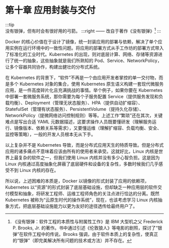 # 第十章 应用封装与交付

:::tip <a/>
没有银弹，但有时会有很好用的弓箭。
:::right
—— 改自于著作《没有银弹》[^1]
:::

Docker 的核心价值在于设计了镜像，统一封装应用的部署与依赖，解决了单个应用实例在运行环境中的一致性问题。将应用的部署方式从手工作坊的部署方式带入了标准化的工业时代。Kubernetes 的出现，则对底层计算、网络、存储等资源进行了统一的抽象，这些抽象就是我们所熟知的 Pod、Service、NetworkPolicy，让多个容器共同协作，构建出健壮的分布式系统。

在 Kubernetes 的背景下，“软件”不再是一个由应用开发者掌控的单一交付物，而是多个 Kubernetes 对象的集合，使用 Kubernetes 原生语义构建一套现代微服务应用，是一件高度碎片化且充满挑战的事情。举个例子，如果你要在 Kubernetes 中部署一套微服务系统，那你需要为每个子服务配置 Service（提供服务发现和负载均衡）、Deployment（管理无状态服务）、HPA（提供自动扩缩容）、StatefulSet（管理有状态服务）、PersistentVolume（提持久化存储）、NetworkPolicy（提微网络访问控制规则）等等。上述工作“繁琐”还在其次，关键难点是写出合适 YAML 元数据描述，这要求操作人员既要懂研发（理解服务运行、镜像版本、依赖关系等需求），又要懂运维（理解扩缩容、负载均衡、安全、监控等策略），一般的开发人员根本无从下手。

以上复杂并不是 Kubernetes 导致，而是分布式应用天生的特质导致。但是分布式应用的诸多痛点不意味着应该由所有的使用者来承受。这就好比，Linux 内核是世界上最复杂的软件之一，但我们使用 Linux 内核并没有多少心智负担。这是因为 Linux 内核通过高度抽象化屏蔽了底层硬件和设备的复杂性，多数时候我们几乎感受不到 Linux 内核的存在。

所以说，上述困难的本质是，Docker 以镜像的形式封装了应用的依赖项，Kubernetes 以“资源”的形式封装了底层基础设施，但却缺乏一种应用层的软件交付模型和抽象，将研发工程师、运维工程师角色的关注点进行恰达的分离。既然 Kubernetes 被称为“云原生时代的操作系统”，现在，也该考虑学习 Linux 内核抽象方式，把底层基础设施能力以更为友好的途径透传给最终用户了。



[^1]:《没有银弹：软件工程的本质性与附属性工作》是 IBM 大型机之父 Frederick P. Brooks, Jr. 的著作。书中通过引述《伦敦狼人》等电影的剧照，探讨了“银弹”在软件工程中的传说。Brooks 强调，由于软件本质上的复杂性，使真正的“银弹”（即完美解决所有问题的技术或方法）并不存在。